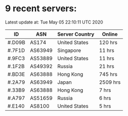 # 9 recent servers:

Latest update at: Tue May 05 22:10:11 UTC 2020

| ID | ASN | Server Country | Online |
| -- | --- | -------------- | ------ |
| #.D09B | AS174 | United States | 120 hrs |
| #.7F1D | AS63949 | Singapore | 11 hrs |
| #.9FC3 | AS53889 | United States | 11 hrs |
| #.1F2B | AS49392 | Russia | 21 hrs |
| #.BD3E | AS63888 | Hong Kong | 745 hrs |
| #.2A79 | AS63949 | Japan | 2509 hrs |
| #.33B9 | AS63888 | Hong Kong | 7 hrs |
| #.A797 | AS51659 | Russia | 6 hrs |
| #.E140 | AS8100 | United States | 5 hrs |

